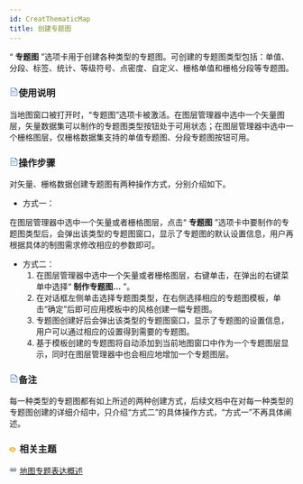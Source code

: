 ```yaml
---
id: CreatThematicMap
title: 创建专题图
---
```

“ **专题图** ”选项卡用于创建各种类型的专题图。可创建的专题图类型包括：单值、分段、标签、统计、等级符号、点密度、自定义、栅格单值和栅格分段等专题图。

### ![](../../img/read.gif)使用说明

当地图窗口被打开时，“专题图”选项卡被激活。在图层管理器中选中一个矢量图层，矢量数据集可以制作的专题图类型按钮处于可用状态；在图层管理器中选中一个栅格图层，仅栅格数据集支持的单值专题图、分段专题图按钮可用。

### ![](../../img/read.gif)操作步骤

对矢量、栅格数据创建专题图有两种操作方式，分别介绍如下。

* 方式一：

在图层管理器中选中一个矢量或者栅格图层，点击“ **专题图**
”选项卡中要制作的专题图类型后，会弹出该类型的专题图窗口，显示了专题图的默认设置信息，用户再根据具体的制图需求修改相应的参数即可。

* 方式二：
    1. 在图层管理器中选中一个矢量或者栅格图层，右键单击，在弹出的右键菜单中选择“ **制作专题图...** ”。
    2. 在对话框左侧单击选择专题图类型，在右侧选择相应的专题图模板，单击“确定”后即可应用模板中的风格创建一幅专题图。
    3. 专题图创建好后会弹出该类型的专题图窗口，显示了专题图的设置信息，用户可以通过相应的设置得到需要的专题图。
    4. 基于模板创建的专题图将自动添加到当前地图窗口中作为一个专题图层显示，同时在图层管理器中也会相应地增加一个专题图层。

### ![](../../img/read.gif)备注

每一种类型的专题图都有如上所述的两种创建方式，后续文档中在对每一种类型的专题图创建的详细介绍中，只介绍“方式二”的具体操作方式，“方式一”不再具体阐述。

### ![](../../img/seealso.png) 相关主题

![](../../img/smalltitle.png) [地图专题表达概述](../ThematicMapTab)

